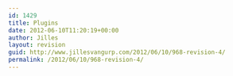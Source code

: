 ```yaml
---
id: 1429
title: Plugins
date: 2012-06-10T11:20:19+00:00
author: Jilles
layout: revision
guid: http://www.jillesvangurp.com/2012/06/10/968-revision-4/
permalink: /2012/06/10/968-revision-4/
---
```

